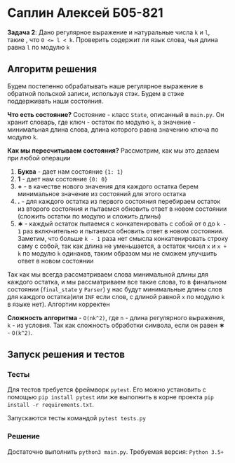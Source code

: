 # Саплин Алексей Б05-821
**Задача 2**: Дано регулярное выражение и натуральные числа
`k` и `l`, такие , что `0 <= l < k`. Проверить содержит ли язык слова, чья длина
равна `l` по модулю `k`

## Алгоритм решения
Будем постепенно обрабатывать наше регулярное выражение в обратной
польской записи, используя стэк. Будем в стэке поддерживать наши состояния.

**Что есть состояние?** Состояние - класс `State`, описанный в `main.py`.
Он хранит словарь, где ключ - остаток по модулю `k`, а значение - минимальная длина слова, длина которого равна значению
ключа по модулю `k`.

**Как мы пересчитываем состояния?** Рассмотрим, как мы это делаем при любой операции
1. **Буква** - дает нам состояние `{1: 1}`
2. **1** - дает нам состояние `{0: 0}`
3. **+** - в качестве нового значения для каждого остатка берем минимальное значение из состояний для этого остатка
4. **.** - для каждого остатка из первого состояния перебираем остаток из второго состояния и пытаемся обновить ответ в
новом состоянии
(сложить остатки по модулю и сложить длины)
5. **∗** - каждый остаток пытаемся с конкатенировать с собой от `0` до `k - 1` раз включительно и пытаемся обновить
ответ в новом состоянии. Заметим, что больше `k - 1` раза нет смысла конкатенировать строку саму с собой, так как
длина не уменьшается, а остаток чисел `x` и `x + k` по модулю `k` одинаков, таким образом мы не сможем улучшить ответ в
новом состоянии

Так как мы всегда рассматриваем слова минимальной длины для каждого остатка, и мы рассматриваем все такие слова, то в
финальном состоянии (`final_state` у `Parser`) у нас будут минимальные длины слов для каждого остатка(или `INF` если
слов, с длиной равной `x` по модулю `k` в языке нет). Алгортим корректен

**Сложность алгоритма** - `O(nk^2)`, где `n` - длина регулярного выражения, `k` - из условия. Так как сложность обработки
символа, если он равен **∗** - `O(k^2)`.

## Запуск решения и тестов
### Тесты
Для тестов требуется фреймворк `pytest`. Его можно установить с помощью `pip install pytest` или же выполнить в корне
проекта `pip install -r requirements.txt`.

Запускаются тесты командой `pytest tests.py`

### Решение
Достаточно выполнить `python3 main.py`. Требуемая версия: `Python 3.5+`

